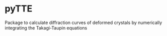 # pyTTE
Package to calculate diffraction curves of deformed crystals by numerically integrating the Takagi-Taupin equations
